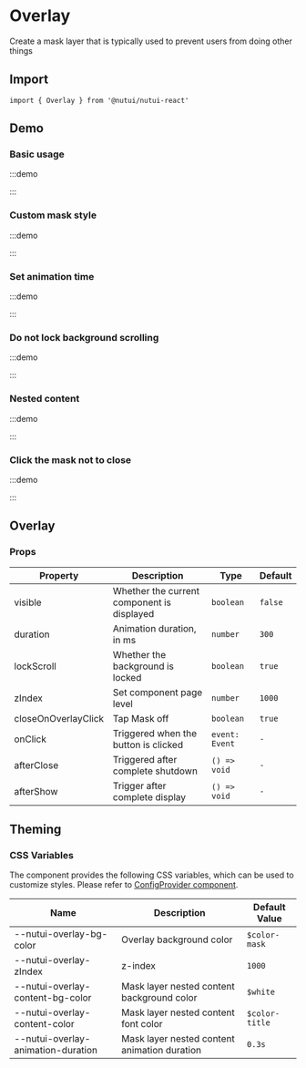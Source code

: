 # Overlay

Create a mask layer that is typically used to prevent users from doing other things

## Import

```tsx
import { Overlay } from '@nutui/nutui-react'
```

## Demo

### Basic usage

:::demo

<CodeBlock src='h5/demo1.tsx'></CodeBlock>

:::

### Custom mask style

:::demo

<CodeBlock src='h5/demo2.tsx'></CodeBlock>

:::

### Set animation time

:::demo

<CodeBlock src='h5/demo3.tsx'></CodeBlock>

:::

### Do not lock background scrolling

:::demo

<CodeBlock src='h5/demo4.tsx'></CodeBlock>

:::

### Nested content

:::demo

<CodeBlock src='h5/demo5.tsx'></CodeBlock>

:::

### Click the mask not to close

:::demo

<CodeBlock src='h5/demo6.tsx'></CodeBlock>

:::

## Overlay

### Props

| Property | Description | Type | Default |
| --- | --- | --- | --- |
| visible | Whether the current component is displayed | `boolean` | `false` |
| duration | Animation duration, in ms | `number` | `300` |
| lockScroll | Whether the background is locked | `boolean` | `true` |
| zIndex | Set component page level | `number` | `1000` |
| closeOnOverlayClick | Tap Mask off | `boolean` | `true` |
| onClick | Triggered when the button is clicked | `event: Event` | `-` |
| afterClose | Triggered after complete shutdown | `() => void` | `-` |
| afterShow | Trigger after complete display | `() => void` | `-` |

## Theming

### CSS Variables

The component provides the following CSS variables, which can be used to customize styles. Please refer to [ConfigProvider component](#/en-US/component/configprovider).

| Name | Description | Default Value |
| --- | --- | --- |
| \--nutui-overlay-bg-color | Overlay background color | `$color-mask` |
| \--nutui-overlay-zIndex | z-index | `1000` |
| \--nutui-overlay-content-bg-color | Mask layer nested content background color | `$white` |
| \--nutui-overlay-content-color | Mask layer nested content font color | `$color-title` |
| \--nutui-overlay-animation-duration | Mask layer nested content animation duration | `0.3s` |
